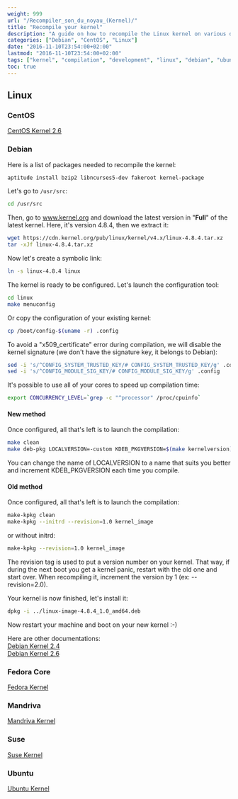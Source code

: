 ```yaml
---
weight: 999
url: "/Recompiler_son_du_noyau_(Kernel)/"
title: "Recompile your kernel"
description: "A guide on how to recompile the Linux kernel on various distributions including CentOS, Debian, Fedora, Mandriva, Suse, and Ubuntu"
categories: ["Debian", "CentOS", "Linux"]
date: "2016-11-10T23:54:00+02:00"
lastmod: "2016-11-10T23:54:00+02:00"
tags: ["kernel", "compilation", "development", "linux", "debian", "ubuntu", "centos"]
toc: true
---
```


## Linux

### CentOS

[CentOS Kernel 2.6](/pdf/centos-kernel.pdf)

### Debian

Here is a list of packages needed to recompile the kernel:

```bash
aptitude install bzip2 libncurses5-dev fakeroot kernel-package
```

Let's go to `/usr/src`:

```bash
cd /usr/src
```

Then, go to www.kernel.org and download the latest version in "**Full**" of the latest kernel. Here, it's version 4.8.4, then we extract it:

```bash
wget https://cdn.kernel.org/pub/linux/kernel/v4.x/linux-4.8.4.tar.xz
tar -xJf linux-4.8.4.tar.xz
```

Now let's create a symbolic link:

```bash
ln -s linux-4.8.4 linux
```

The kernel is ready to be configured. Let's launch the configuration tool:

```bash
cd linux
make menuconfig
```

Or copy the configuration of your existing kernel:

```bash
cp /boot/config-$(uname -r) .config
```

To avoid a "x509_certificate" error during compilation, we will disable the kernel signature (we don't have the signature key, it belongs to Debian):

```bash
sed -i 's/^CONFIG_SYSTEM_TRUSTED_KEY/# CONFIG_SYSTEM_TRUSTED_KEY/g' .config
sed -i 's/^CONFIG_MODULE_SIG_KEY/# CONFIG_MODULE_SIG_KEY/g' .config
```

It's possible to use all of your cores to speed up compilation time:

```bash
export CONCURRENCY_LEVEL=`grep -c "^processor" /proc/cpuinfo`
```

#### New method

Once configured, all that's left is to launch the compilation:

```bash
make clean
make deb-pkg LOCALVERSION=-custom KDEB_PKGVERSION=$(make kernelversion)-1 -j $CONCURRENCY_LEVEL
```

You can change the name of LOCALVERSION to a name that suits you better and increment KDEB_PKGVERSION each time you compile.

#### Old method

Once configured, all that's left is to launch the compilation:

```bash
make-kpkg clean
make-kpkg --initrd --revision=1.0 kernel_image
```

or without initrd:

```bash
make-kpkg --revision=1.0 kernel_image
```

The revision tag is used to put a version number on your kernel. That way, if during the next boot you get a kernel panic, restart with the old one and start over. When recompiling it, increment the version by 1 (ex: --revision=2.0).

Your kernel is now finished, let's install it:

```bash
dpkg -i ../linux-image-4.8.4_1.0_amd64.deb
```

Now restart your machine and boot on your new kernel :-)

Here are other documentations:  
[Debian Kernel 2.4](/pdf/debian-kernel-2.4.pdf)  
[Debian Kernel 2.6](/pdf/debian-kernel-2.6.pdf)

### Fedora Core

[Fedora Kernel](/pdf/fedora-kernel.pdf)

### Mandriva

[Mandriva Kernel](/pdf/mandriva-kernel.pdf)

### Suse

[Suse Kernel](/pdf/suse-kernel.pdf)

### Ubuntu

[Ubuntu Kernel](/pdf/ubuntu-kernel.pdf)
